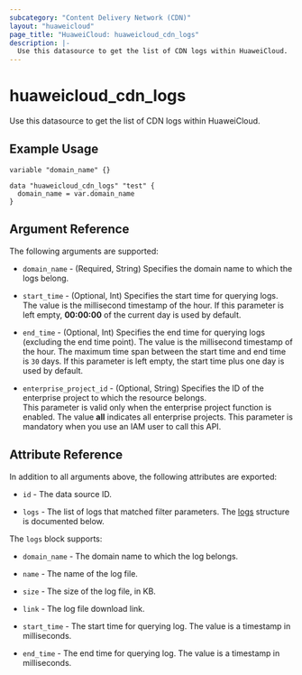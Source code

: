 ```yaml
---
subcategory: "Content Delivery Network (CDN)"
layout: "huaweicloud"
page_title: "HuaweiCloud: huaweicloud_cdn_logs"
description: |-
  Use this datasource to get the list of CDN logs within HuaweiCloud.
---
```


# huaweicloud_cdn_logs

Use this datasource to get the list of CDN logs within HuaweiCloud.

## Example Usage

```hcl
variable "domain_name" {}

data "huaweicloud_cdn_logs" "test" {
  domain_name = var.domain_name
}
```

## Argument Reference

The following arguments are supported:

* `domain_name` - (Required, String) Specifies the domain name to which the logs belong.

* `start_time` - (Optional, Int) Specifies the start time for querying logs.
  The value is the millisecond timestamp of the hour.
  If this parameter is left empty, **00:00:00** of the current day is used by default.

* `end_time` - (Optional, Int) Specifies the end time for querying logs (excluding the end time point).
  The value is the millisecond timestamp of the hour. The maximum time span between the start time and
  end time is `30` days.
  If this parameter is left empty, the start time plus one day is used by default.

* `enterprise_project_id` - (Optional, String) Specifies the ID of the enterprise project to which the resource
  belongs.  
  This parameter is valid only when the enterprise project function is enabled.
  The value **all** indicates all enterprise projects.
  This parameter is mandatory when you use an IAM user to call this API.

## Attribute Reference

In addition to all arguments above, the following attributes are exported:

* `id` - The data source ID.

* `logs` - The list of logs that matched filter parameters.
  The [logs](#cdn_logs_struct) structure is documented below.

<a name="cdn_logs_struct"></a>
The `logs` block supports:

* `domain_name` - The domain name to which the log belongs.

* `name` - The name of the log file.

* `size` - The size of the log file, in KB.

* `link` - The log file download link.

* `start_time` - The start time for querying log. The value is a timestamp in milliseconds.

* `end_time` - The end time for querying log. The value is a timestamp in milliseconds.
